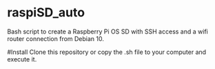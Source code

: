 # raspiSD_auto
Bash script to create a Raspberry Pi OS SD with SSH access and a wifi router connection from Debian 10.

#Install
Clone this repository or copy the .sh file to your computer and execute it.
